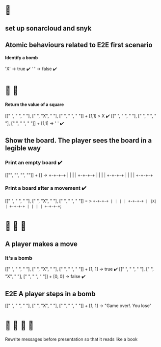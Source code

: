 # 🍅 
## set up sonarcloud and snyk
## Atomic behaviours related to E2E first scenario
#### Identify a bomb
'X' -> true ✔️
' ' -> false ✔️
# 🍅 🍅 
#### Return the value of a square
[[" ", " ", " "], [" ", "X", " "], [" ", " ", " "]] + [1,1] > X ✔️
[[" ", " ", " "], [" ", " ", " "], [" ", " ", " "]] + [1,1] -> ' ' ✔️

## Show the board. The player sees the board in a legible way
### Print an empty board ✔️
[["", "", "", ""]] + [] -> 
+-+-+-+
| | | |
+-+-+-+
| | | |
+-+-+-+
| | | |
+-+-+-+

### Print a board after a movement ✔️
[[" ", " ", " "], [" ", "X", " "], [" ", " ", " "]] = >
`+-+-+-+
| | | |
+-+-+-+
| |X| |
+-+-+-+
| | | |
+-+-+-+`;


# 🍅 🍅 🍅 
## A player makes a move
### It's a bomb
[[" ", " ", " "], [" ", "X", " "], [" ", " ", " "]] + [1, 1] -> true ✔️
[[" ", " ", " "], [" ", "X", " "], [" ", " ", " "]] + [0, 0] -> false ✔️

## E2E A player steps in a bomb
[[" ", " ", " "], [" ", "X", " "], [" ", " ", " "]] + [1, 1]  -> "Game over!. You lose"

# 🍅 🍅 🍅 🍅
Rewrite messages before presentation so that it reads like a book